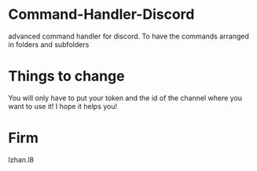 # Command-Handler-Discord
advanced command handler for discord. To have the commands arranged in folders and subfolders

# Things to change
You will only have to put your token and the id of the channel where you want to use it!
I hope it helps you!

# Firm
Izhan.l8
